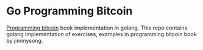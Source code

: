 # Go Programming Bitcoin

[Programming bitcoin](https://github.com/jimmysong/programmingbitcoin) book implementation in golang. This repo contains golang implementation of exercises, examples in programming bitcoin book by jimmysong.
